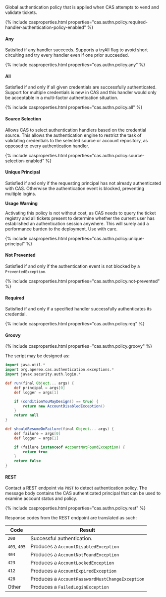 Global authentication policy that is applied when CAS attempts to vend and validate tickets.

{% include casproperties.html properties="cas.authn.policy.required-handler-authentication-policy-enabled" %}

#### Any

Satisfied if any handler succeeds. Supports a tryAll flag to avoid short circuiting
and try every handler even if one prior succeeded.

{% include casproperties.html properties="cas.authn.policy.any" %}

#### All

Satisfied if and only if all given credentials are successfully authenticated.
Support for multiple credentials is new in CAS and this handler
would only be acceptable in a multi-factor authentication situation.

{% include casproperties.html properties="cas.authn.policy.all" %}

#### Source Selection

Allows CAS to select authentication handlers based
on the credential source. This allows the authentication engine to restrict the task of validating credentials
to the selected source or account repository, as opposed to every authentication handler.

{% include casproperties.html properties="cas.authn.policy.source-selection-enabled" %}

#### Unique Principal

Satisfied if and only if the requesting principal has not already authenticated with CAS.
Otherwise the authentication event is blocked, preventing multiple logins.

<div class="alert alert-warning"><strong>Usage Warning</strong><p>Activating this policy is not without cost,
as CAS needs to query the ticket registry and all tickets present to 
determine whether the current user has established an authentication 
session anywhere. This will surely add a performance burden to the deployment. Use with care.</p></div>

{% include casproperties.html properties="cas.authn.policy.unique-principal" %}


#### Not Prevented

Satisfied if and only if the authentication event is not blocked by a `PreventedException`.

{% include casproperties.html properties="cas.authn.policy.not-prevented" %}


#### Required

Satisfied if and only if a specified handler successfully authenticates its credential.

{% include casproperties.html properties="cas.authn.policy.req" %}


#### Groovy

{% include casproperties.html properties="cas.authn.policy.groovy" %}

The script may be designed as:

```groovy
import java.util.*
import org.apereo.cas.authentication.exceptions.*
import javax.security.auth.login.*

def run(final Object... args) {
    def principal = args[0]
    def logger = args[1]

    if (conditionYouMayDesign() == true) {
        return new AccountDisabledException()
    }
    return null
}

def shouldResumeOnFailure(final Object... args) {
    def failure = args[0]
    def logger = args[1]

    if (failure instanceof AccountNotFoundException) {
        return true
    }
    return false
}
```


#### REST

Contact a REST endpoint via `POST` to detect authentication policy.
The message body contains the CAS authenticated principal that can be used
to examine account status and policy.

{% include casproperties.html properties="cas.authn.policy.rest" %}

Response codes from the REST endpoint are translated as such:

| Code                   | Result
|------------------------|---------------------------------------------
| `200`          | Successful authentication.
| `403`, `405`   | Produces a `AccountDisabledException`
| `404`          | Produces a `AccountNotFoundException`
| `423`          | Produces a `AccountLockedException`
| `412`          | Produces a `AccountExpiredException`
| `428`          | Produces a `AccountPasswordMustChangeException`
| Other          | Produces a `FailedLoginException`

